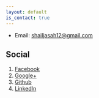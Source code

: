 ```yaml
---
layout: default
is_contact: true
---
```


* Email: [shailjasah12@gmail.com](mailto:shailjasah12@gmail.com)


## Social

1. [Facebook](https://www.facebook.com/shailja.sah.96)
2. [Google+](https://plus.google.com/108658969597488676654)
3. [Github](https://github.com/sailja/)
4. [LinkedIn](https://www.linkedin.com/in/shailjasah/)
